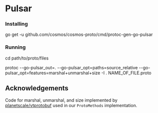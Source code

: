 # Pulsar

### Installing

go get -u github.com/cosmos/cosmos-proto/cmd/protoc-gen-go-pulsar

### Running

cd path/to/proto/files

protoc --go-pulsar_out=. --go-pulsar_opt=paths=source_relative --go-pulsar_opt=features=marshal+unmarshal+size -I .
NAME_OF_FILE.proto


## Acknowledgements

Code for marshal, unmarshal, and size implemented by [planetscale/vtprotobuf](https://github.com/planetscale/vtprotobuf) used in our `ProtoMethods` implementation. 